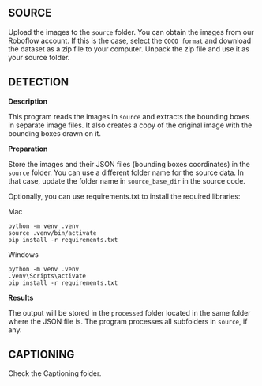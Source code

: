 **SOURCE**
------

Upload the images to the `source` folder. You can obtain the images from our Roboflow account. If this is the case, select the `COCO format` and download the dataset as a zip file to your computer. Unpack the zip file and use it as your source folder.



**DETECTION**
---------

**Description**

This program reads the images in `source` and extracts the bounding boxes in separate image files. It also creates a copy of the original image with the bounding boxes drawn on it.


**Preparation**

Store the images and their JSON files (bounding boxes coordinates) in the `source` folder. You can use a different folder name for the source data. In that case, update the folder name in `source_base_dir` in the source code.

Optionally, you can use requirements.txt to install the required libraries:

Mac
```
python -m venv .venv
source .venv/bin/activate
pip install -r requirements.txt
```

Windows
```
python -m venv .venv
.venv\Scripts\activate
pip install -r requirements.txt
```



**Results**

The output will be stored in the `processed` folder located in the same folder where the JSON file is. The program processes all subfolders in `source`, if any.



**CAPTIONING**
----------

Check the Captioning folder.
